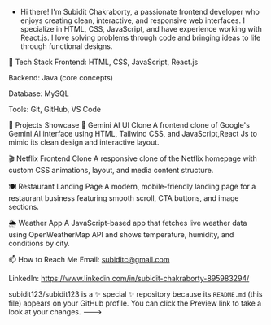 - Hi there! I'm Subidit Chakraborty, a passionate frontend developer who enjoys creating clean, interactive, and responsive web interfaces. I specialize in HTML, CSS, JavaScript, and have experience working with React.js. I love solving problems through code and bringing ideas to life through functional designs.

🔧 Tech Stack
Frontend: HTML, CSS, JavaScript, React.js

Backend: Java (core concepts)

Database: MySQL

Tools: Git, GitHub, VS Code

🚀 Projects Showcase
🎯 Gemini AI UI Clone
A frontend clone of Google's Gemini AI interface using HTML, Tailwind CSS, and JavaScript,React Js to mimic its clean design and interactive layout.

🎬 Netflix Frontend Clone
A responsive clone of the Netflix homepage with custom CSS animations, layout, and media content structure.

🍽️ Restaurant Landing Page
A modern, mobile-friendly landing page for a restaurant business featuring smooth scroll, CTA buttons, and image sections.

🌦️ Weather App
A JavaScript-based app that fetches live weather data using OpenWeatherMap API and shows temperature, humidity, and conditions by city.

📫 How to Reach Me
Email: subiditc@gmail.com

LinkedIn: https://www.linkedin.com/in/subidit-chakraborty-895983294/




subidit123/subidit123 is a ✨ special ✨ repository because its `README.md` (this file) appears on your GitHub profile.
You can click the Preview link to take a look at your changes.
--->
